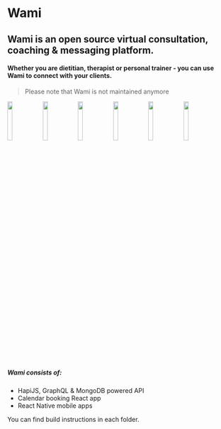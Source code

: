# Wami
## Wami is an open source virtual consultation, coaching & messaging platform.
#### Whether you are dietitian, therapist or personal trainer - you can use Wami to connect with your clients.

> Please note that Wami is not maintained anymore

<p float="left">
  <img src="https://wami.app/images/screens/01.png" width="15%">
  <img src="https://wami.app/images/screens/02.png" width="15%">
  <img src="https://wami.app/images/screens/03.png" width="15%">
  <img src="https://wami.app/images/screens/04.png" width="15%">
  <img src="https://wami.app/images/screens/07.png" width="15%">
  <img src="https://wami.app/images/screens/08.png" width="15%">
</p>

##### Wami consists of:

- HapiJS, GraphQL & MongoDB powered API
- Calendar booking React app
- React Native mobile apps


You can find build instructions in each folder.
